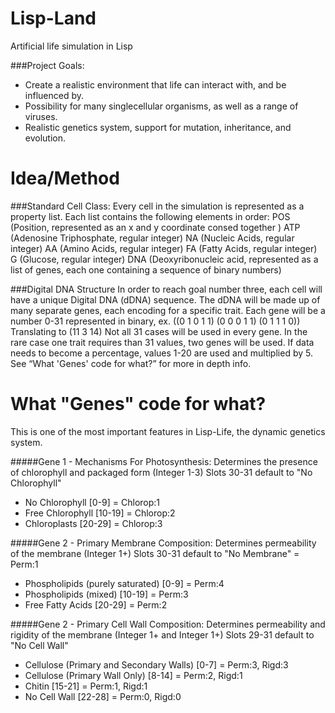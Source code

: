 Lisp-Land
=========

Artificial life simulation in Lisp

###Project Goals:
* Create a realistic environment that life can interact with, and be influenced by.
* Possibility for many singlecellular organisms, as well as a range of viruses.
* Realistic genetics system, support for mutation, inheritance, and evolution.

Idea/Method
===========

###Standard Cell Class:
  Every cell in the simulation is represented as a property list. Each list contains the following elements in order: POS (Position, represented as an x and y coordinate consed together ) ATP (Adenosine Triphosphate, regular integer) NA (Nucleic Acids, regular integer) AA (Amino Acids, regular integer) FA (Fatty Acids, regular integer) G (Glucose, regular integer) DNA (Deoxyribonucleic acid, represented as a list of genes, each one containing a sequence of binary numbers)

###Digital DNA Structure
  In order to reach goal number three, each cell will have a unique Digital DNA (dDNA) sequence. The dDNA will be made up of many separate genes, each encoding for a specific trait. Each gene will be a number 0-31 represented in binary, 
ex. ((0 1 0 1 1) (0 0 0 1 1) (0 1 1 1 0)) Translating to (11 3 14) Not all 31 cases will be used in every gene. In the rare case one trait requires than 31 values, two genes will be used. If data needs to become a percentage, values 1-20 are used and multiplied by 5. See “What 'Genes' code for what?” for more in depth info.

What "Genes" code for what?
===========================

This is one of the most important features in Lisp-Life, the dynamic genetics system.

#####Gene 1 - Mechanisms For Photosynthesis:
Determines the presence of chlorophyll and packaged form (Integer 1-3)
Slots 30-31 default to "No Chlorophyll"
* No Chlorophyll [0-9] = Chlorop:1
* Free Chlorophyll [10-19] = Chlorop:2
* Chloroplasts [20-29] = Chlorop:3

#####Gene 2 - Primary Membrane Composition:
Determines permeability of the membrane (Integer 1+)
Slots 30-31 default to "No Membrane" = Perm:1
* Phospholipids (purely saturated) [0-9] = Perm:4
* Phospholipids (mixed) [10-19] = Perm:3
* Free Fatty Acids [20-29] = Perm:2

#####Gene 2 - Primary Cell Wall Composition:
Determines permeability and rigidity of the membrane (Integer 1+ and Integer 1+)
Slots 29-31 default to "No Cell Wall" 
* Cellulose (Primary and Secondary Walls) [0-7] = Perm:3, Rigd:3
* Cellulose (Primary Wall Only) [8-14] = Perm:2, Rigd:1
* Chitin [15-21] = Perm:1, Rigd:1
* No Cell Wall [22-28] = Perm:0, Rigd:0
